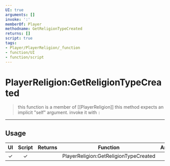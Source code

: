 ```yaml
---
UI: true
arguments: []
invoke: ':'
memberOf: Player
methodname: GetReligionTypeCreated
returns: []
script: true
tags:
- Player/PlayerReligion/_function
- function/UI
- function/script
---
```

# PlayerReligion:GetReligionTypeCreated
> this function is a member of [[PlayerReligion]]
> this method expects an implicit "self" argument. invoke it with `:`
-----
## Usage
|  UI | Script | Returns | Function | Arguments |
|:---:|:------:|-------:|:--------:|:---------|
|✓|✓||PlayerReligion:GetReligionTypeCreated||
